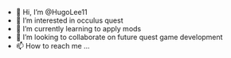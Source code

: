 - 👋 Hi, I’m @HugoLee11
- 👀 I’m interested in occulus quest
- 🌱 I’m currently learning to apply mods
- 💞️ I’m looking to collaborate on future quest game development
- 📫 How to reach me ...

<!---
HugoLee11/HugoLee11 is a ✨ special ✨ repository because its `README.md` (this file) appears on your GitHub profile.
You can click the Preview link to take a look at your changes.
--->
